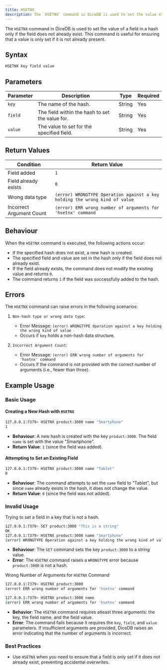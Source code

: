 ```yaml
---
title: HSETNX
description: The `HSETNX` command in DiceDB is used to set the value of a field in a hash only if the field does not already exist. This command is useful for ensuring that a value is only set if it is not already present. 
---
```


The `HSETNX` command in DiceDB is used to set the value of a field in a hash only if the field does not already exist. This command is useful for ensuring that a value is only set if it is not already present.

## Syntax

```bash
HSETNX key field value
```

## Parameters

| Parameter | Description                                              | Type    | Required |
|-----------|----------------------------------------------------------|---------|----------|
| `key`     | The name of the hash.                                    | String  | Yes      |
| `field`   | The field within the hash to set the value for.          | String  | Yes      |
| `value`   | The value to set for the specified field.                | String  | Yes      |

## Return Values

| Condition                                   | Return Value                                                                |
|---------------------------------------------|-----------------------------------------------------------------------------|
| Field added                                 | `1`                                                                         |
| Field already exists                        | `0`                                                                         |
| Wrong data type                             | `(error) WRONGTYPE Operation against a key holding the wrong kind of value` |
| Incorrect Argument Count                    | `(error) ERR wrong number of arguments for 'hsetnx' command`                |

## Behaviour

When the `HSETNX` command is executed, the following actions occur:

- If the specified hash does not exist, a new hash is created.
- The specified field and value are set in the hash only if the field does not already exist.
- If the field already exists, the command does not modify the existing value and returns `0`.
- The command returns `1` if the field was successfully added to the hash.

## Errors

The `HSETNX` command can raise errors in the following scenarios:

1. `Non-hash type or wrong data type`:

   - Error Message: `(error) WRONGTYPE Operation against a key holding the wrong kind of value`
   - Occurs if `key` holds a non-hash data structure.

2. `Incorrect Argument Count`:

   - Error Message: `(error) ERR wrong number of arguments for 'hsetnx' command`
   - Occurs if the command is not provided with the correct number of arguments (i.e., fewer than three).

## Example Usage

### Basic Usage

#### Creating a New Hash with `HSETNX`

```bash
127.0.0.1:7379> HSETNX product:3000 name "Smartphone"
1
```
- **Behaviour**: A new hash is created with the key `product:3000`. The field `name` is set with the value "Smartphone".
- **Return Value**: `1` (since the field was added).

#### Attempting to Set an Existing Field

```bash
127.0.0.1:7379> HSETNX product:3000 name "Tablet"
0
```

- **Behaviour**: The command attempts to set the `name` field to "Tablet", but since `name` already exists in the hash, it does not change the value.
- **Return Value**: `0` (since the field was not added).

### Invalid Usage

Trying to set a field in a key that is not a hash.

```bash
127.0.0.1:7379> SET product:3000 "This is a string"
OK
127.0.0.1:7379> HSETNX product:3000 name "Smartphone"
(error) WRONGTYPE Operation against a key holding the wrong kind of value
```

- **Behaviour**: The `SET` command sets the key `product:3000` to a string value.
- **Error**: The `HSETNX` command raises a `WRONGTYPE` error because `product:3000` is not a hash.

Wrong Number of Arguments for `HSETNX` Command

```bash
127.0.0.1:7379> HSETNX product:3000
(error) ERR wrong number of arguments for 'hsetnx' command

127.0.0.1:7379> HSETNX product:3000 name
(error) ERR wrong number of arguments for 'hsetnx' command
```
- **Behavior**: The `HSETNX` command requires atleast three arguments: the key, the field name, and the field value.
- **Error**: The command fails because it requires the `key`, `field`, and `value` parameters. If insufficient arguments are provided, DiceDB raises an error indicating that the number of arguments is incorrect.

### Best Practices

- Use `HSETNX` when you need to ensure that a field is only set if it does not already exist, preventing accidental overwrites.
